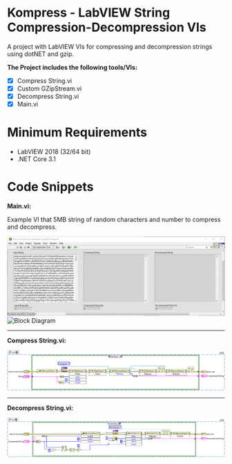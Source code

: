# Kompress - LabVIEW String Compression-Decompression VIs
A project with LabVIEW VIs for compressing and decompression strings using dotNET and gzip.

**The Project includes the following tools/VIs:**

- [x] Compress String.vi
- [x] Custom GZipStream.vi
- [x] Decompress String.vi
- [x] Main.vi

# Minimum Requirements
* LabVIEW 2018 (32/64 bit)
* .NET Core 3.1

# Code Snippets

 **Main.vi:**

Example VI that 5MB string of random characters and number to compress and decompress.

![Front Panel](./assets/images/main.vi.png)
![Block Diagram](./assets/images/main.vi-block-diagram.png)

- - - -

**Compress String.vi:** 

![Block Diagram](./assets/images/compress-string.vi-block-diagram.png)
- - - -

**Decompress String.vi:** 

![Block Diagram](./assets/images/decompress-string.vi-block-diagram.png)
